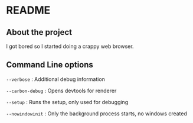 # README #

## About the project ##
I got bored so I started doing a crappy web browser.

## Command Line options ##
`--verbose` : Additional debug information

`--carbon-debug` : Opens devtools for renderer

`--setup` : Runs the setup, only used for debugging

`--nowindowinit` : Only the background process starts, no windows created